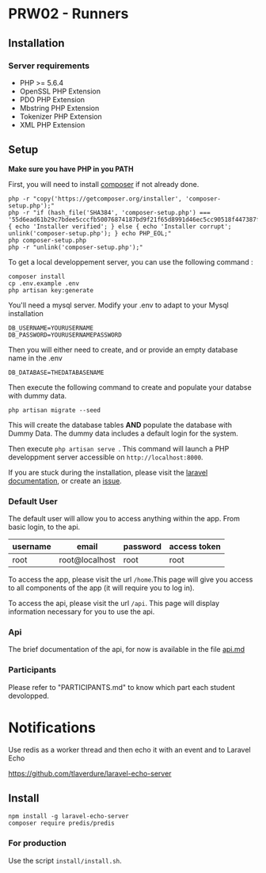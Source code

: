 # PRW02 - Runners
## Installation
### Server requirements
- PHP >= 5.6.4
- OpenSSL PHP Extension
- PDO PHP Extension
- Mbstring PHP Extension
- Tokenizer PHP Extension
- XML PHP Extension

## Setup

**Make sure you have PHP in you PATH**

First, you will need to install [composer](https://getcomposer.org/download/) if not already done.
```
php -r "copy('https://getcomposer.org/installer', 'composer-setup.php');"
php -r "if (hash_file('SHA384', 'composer-setup.php') === '55d6ead61b29c7bdee5cccfb50076874187bd9f21f65d8991d46ec5cc90518f447387fb9f76ebae1fbbacf329e583e30') { echo 'Installer verified'; } else { echo 'Installer corrupt'; unlink('composer-setup.php'); } echo PHP_EOL;"
php composer-setup.php
php -r "unlink('composer-setup.php');"
```


To get a local developpement server, you can use the following command :
```
composer install
cp .env.example .env
php artisan key:generate

```
You'll need a mysql server. Modify your .env to adapt to your Mysql installation
```
DB_USERNAME=YOURUSERNAME
DB_PASSWORD=YOURUSERNAMEPASSWORD
```
Then you will either need to create, and or provide an empty database name in the .env
```
DB_DATABASE=THEDATABASENAME
```

Then execute the following command to create and populate your databse with dummy data.
```
php artisan migrate --seed
```
This will create the database tables **AND** populate the database with Dummy Data.
The dummy data includes a default login for the system.

Then execute ```php artisan serve ```. This command will launch a PHP developpment server accessible on `http://localhost:8000`.

If you are stuck during the installation, please visit the [laravel documentation](https://laravel.com/docs/5.3/installation), or create an [issue](https://github.com/CPNV-ES/Runners-Laravel/issues/new).

### Default User

The default user will allow you to access anything within the app. From basic login, to the api.

| username | email          | password | access token |
|----------|----------------|----------|--------------|
| root     | root@localhost | root     | root         |

To access the app, please visit the url ```/home```.This page will give you access to all components of the app (it will require you to log in).

To access the api, please visit the url ```/api```. This page will display information necessary for you to use the api.

### Api

The brief documentation of the api, for now is available in the file [api.md](/api.md)

### Participants

Please refer to "PARTICIPANTS.md" to know which part each student devolopped.

# Notifications

Use redis as a worker thread and then echo it with an event and to Laravel Echo

https://github.com/tlaverdure/laravel-echo-server

## Install
```
npm install -g laravel-echo-server
composer require predis/predis
```

### For production

Use the script `install/install.sh`.

